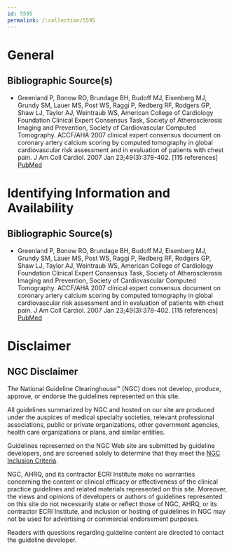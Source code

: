 ```yaml
---
id: 5595
permalink: /:collection/5595
---
```


# General

## Bibliographic Source(s)

- Greenland P, Bonow RO, Brundage BH, Budoff MJ, Eisenberg MJ, Grundy SM, Lauer MS, Post WS, Raggi P, Redberg RF, Rodgers GP, Shaw LJ, Taylor AJ, Weintraub WS, American College of Cardiology Foundation Clinical Expert Consensus Task, Society of Atherosclerosis Imaging and Prevention, Society of Cardiovascular Computed Tomography. ACCF/AHA 2007 clinical expert consensus document on coronary artery calcium scoring by computed tomography in global cardiovascular risk assessment and in evaluation of patients with chest pain. J Am Coll Cardiol. 2007 Jan 23;49(3):378-402. [115 references] [ PubMed ](http://www.ncbi.nlm.nih.gov/entrez/query.fcgi?cmd=Retrieve&db=pubmed&dopt=Abstract&list_uids=17239724)

# Identifying Information and Availability

## Bibliographic Source(s)

- Greenland P, Bonow RO, Brundage BH, Budoff MJ, Eisenberg MJ, Grundy SM, Lauer MS, Post WS, Raggi P, Redberg RF, Rodgers GP, Shaw LJ, Taylor AJ, Weintraub WS, American College of Cardiology Foundation Clinical Expert Consensus Task, Society of Atherosclerosis Imaging and Prevention, Society of Cardiovascular Computed Tomography. ACCF/AHA 2007 clinical expert consensus document on coronary artery calcium scoring by computed tomography in global cardiovascular risk assessment and in evaluation of patients with chest pain. J Am Coll Cardiol. 2007 Jan 23;49(3):378-402. [115 references] [ PubMed ](http://www.ncbi.nlm.nih.gov/entrez/query.fcgi?cmd=Retrieve&db=pubmed&dopt=Abstract&list_uids=17239724)

# Disclaimer

## NGC Disclaimer

The National Guideline Clearinghouse™ (NGC) does not develop, produce, approve, or endorse the guidelines represented on this site.

All guidelines summarized by NGC and hosted on our site are produced under the auspices of medical specialty societies, relevant professional associations, public or private organizations, other government agencies, health care organizations or plans, and similar entities.

Guidelines represented on the NGC Web site are submitted by guideline developers, and are screened solely to determine that they meet the [NGC Inclusion Criteria](/help-and-about/summaries/inclusion-criteria).

NGC, AHRQ, and its contractor ECRI Institute make no warranties concerning the content or clinical efficacy or effectiveness of the clinical practice guidelines and related materials represented on this site. Moreover, the views and opinions of developers or authors of guidelines represented on this site do not necessarily state or reflect those of NGC, AHRQ, or its contractor ECRI Institute, and inclusion or hosting of guidelines in NGC may not be used for advertising or commercial endorsement purposes.

Readers with questions regarding guideline content are directed to contact the guideline developer.

